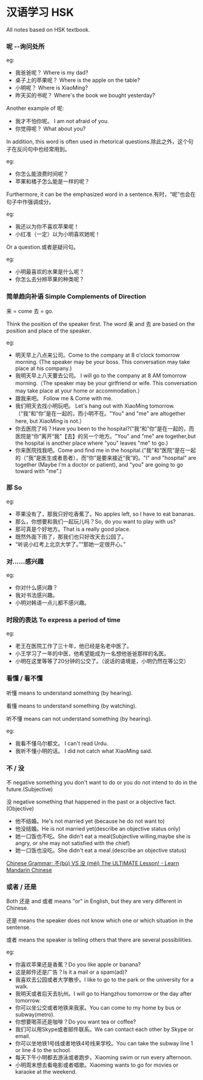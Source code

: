 # 汉语学习 HSK


All notes based on HSK textbook.

### 呢 --询问处所

eg:

  * 我爸爸呢？ Where is my dad?
  * 桌子上的苹果呢？ Where is the apple on the table?
  * 小明呢？ Where is XiaoMing?
  * 昨天买的书呢？ Where's the book we bought yesterday?

Another example of 呢:
  * 我才不怕你呢。 I am not afraid of you.
  * 你觉得呢？ What about you?

In addition, this word is often used in rhetorical questions.除此之外，这个句子在反问句中也经常用到。

eg:
  * 你怎么能浪费时间呢？
  * 苹果和橘子怎么能是一样的呢？

Furthermore, it can be the emphasized word in a sentence.有时，“呢”也会在句子中作强调成分。

eg:
  * 我还以为你不喜欢苹果呢！
  * 小红准（一定）以为小明喜欢她呢！


Or a question.或者是疑问句。

eg:
  * 小明最喜欢的水果是什么呢？
  * 你怎么去分辨苹果的种类呢？



### 简单趋向补语 Simple Complements of Direction

来 = come 去 = go.

Think the position of the speaker first. The word 来 and 去 are based on the position and place of the speaker.

eg:

  * 明天早上八点来公司。Come to the company at 8 o'clock tomorrow morning. (The speaker may be your boss. This conversation may take place at his company.)
  * 我明天早上八天要去公司。 I will go to the company at 8 AM tomorrow morning.（The speaker may be your girlfriend or wife. This conversation may take place at your home or accommodation.）
  * 跟我来吧。 Follow me & Come with me.
  * 我们明天去找小明玩吧。 Let's hang out with XiaoMing tomorrow.（“我“和”你”是在一起的，而小明不在。"You" and "me" are altogether here, but XiaoMing is not.）
  * 你去医院了吗？Have you been to the hospital?(“我“和”你”是在一起的，而医院是“你”离开“我”【去】的另一个地方。"You" and "me" are together,but the hospital is another place where "you" leaves "me" to go.)
  * 你来医院找我吧。Come and find me in the hospital.("我"和“医院”是在一起的（“我”是医生或者患者），而“你”是要来接近“我”的。"I" and "hospital" are together (Maybe I'm a doctor or patient), and "you" are going to go toward with "me".)


### 那 So

eg:
  * 苹果没有了，那我只好吃香蕉了。No  apples  left, so I have to eat bananas.
  * 那么，你想要和我们一起玩儿吗？So, do you want to play with us?
  * 那可真是个好地方。That is a really good place.
  * 既然外面下雨了，那我们也只好改天去公园了。
  * “听说小红考上北京大学了。”“那她一定很开心。”


### 对……感兴趣

eg:
  * 你对什么感兴趣？
  * 我对书法感兴趣。
  * 小明对韩语一点儿都不感兴趣。

### 时段的表达 To express a period of time

eg:
  * 老王在医院工作了三十年，他已经是名老中医了。
  * 小王学习了一年的中医，他希望能成为一名想他爸爸那样的名医。
  * 小明在这里等等了20分钟的公交了。（说话的语境是，小明仍然在等公交）

### 看懂 / 看不懂

听懂 means to understand something (by hearing).

看懂 means to understand something (by watching).

听不懂 means can not understand something (by hearing).

eg:
  * 我看不懂乌尔都文。 I can't read Urdu.
  * 我听不懂小明的话。 I did not catch what XiaoMing said.


### 不 / 没

不 negative something you don't want to do or you do not intend to do in the future.(Subjective)

没 negative something that happened in the past or a  objective fact.(Objective)

  * 他不结婚。He's not married yet (because he do not want to)
  * 他没结婚。He is not married yet(describe an objective status only)
  * 她一口饭也不吃。She didn't eat a meal(Subjective willing,maybe she is angry, or she may not satisfied with the chief)
  * 她一口饭也没吃。She didn't eat a meal.(describe an objective status)


[Chinese Grammar: 不(bù) VS 没 (méi) The ULTIMATE Lesson! - Learn Mandarin Chinese](https://www.youtube.com/watch?v=mDcuY2oi46c)

###  或者 / 还是

Both 还是 and 或者 means "or" in English, but they are very different in Chinese.

还是 means the speaker does not know which one or which situation in the sentense.

或者 means the speaker is telling others that there are several possibilities.


eg:
  * 你喜欢苹果还是香蕉？Do you like apple or banana?
  * 这是邮件还是广告？Is it a mail or a spam(ad)?
  * 我喜欢去公园或者大学散步。I like to go to the park or the university for a walk.
  * 我明天或者后天去杭州。I will go to Hangzhou tomorrow or the day after tomorrow.
  * 你可以坐公交或者地铁来我家。You can come to my home by bus or subway(metro).
  * 你想要喝茶还是咖啡？Do you want tea or coffee?
  * 我们可以用Skype或者邮件联系。We can contact each other by Skype or email.
  * 你可以坐地铁1号线或者地铁4号线来学校。You can take the subway line 1 or line 4 to the school.
  * 每天下午小明都去游泳或者跑步。Xiaoming swim or run every afternoon.
  * 小明周末想去看电影或者唱歌。Xiaoming wants to go for movies or  karaoke at the weekend.











